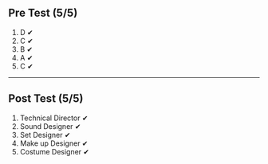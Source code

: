 ## Pre Test (5/5)
1) D  ✔
2) C  ✔
3) B  ✔
4) A  ✔
5) C  ✔
___
## Post Test (5/5)
1) Technical Director  ✔
2) Sound Designer  ✔
3) Set Designer  ✔
4) Make up Designer  ✔
5) Costume Designer  ✔
